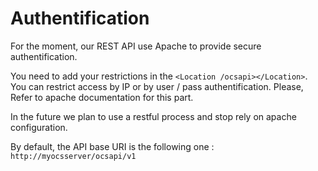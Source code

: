 # Authentification

For the moment, our REST API use Apache to provide secure authentification.

You need to add your restrictions in the `<Location /ocsapi></Location>`. You can restrict access by IP or by user / pass authentification. Please, Refer to apache documentation for this part.

In the future we plan to use a restful process and stop rely on apache configuration.

By default, the API base URI is the following one : 
`http://myocsserver/ocsapi/v1`